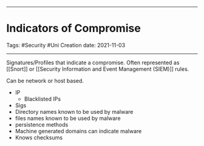 -----------------------------------------------
# Indicators of Compromise
Tags:  #Security #Uni 
Creation date: 2021-11-03

-----------------------------------------------

Signatures/Profiles that indicate a compromise. Often represented as [[Snort]] or [[Security Information and Event Management (SIEM)]] rules.

Can be network or host based.

- IP
	- Blacklisted IPs
- Sigs
- Directory names known to be used by malware
- files names known to be used by malware
- persistence methods
- Machine generated domains can indicate malware
- Knows checksums